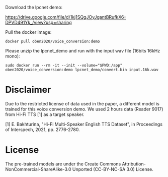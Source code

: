 Download the lpcnet demo: 

https://drive.google.com/file/d/1kj1SQgJOyJgantBRufkX6-DPVD491Yk_/view?usp=sharing

Pull the docker image:

```docker pull oben2020/voice_conversion:demo```

Please unzip the lpcnet_demo and run with the input wav file (16bits 16kHz mono):

```sudo docker run --rm -it --init --volume="$PWD:/app" oben2020/voice_conversion:demo lpcnet_demo/convert.bin input.16k.wav```

# Disclaimer
Due to the restricted license of data used in the paper, a different model is trained for this voice conversion demo. We used 2 hours data (Reader 9017) from Hi-Fi TTS [1] as a target speaker.

[1] E. Bakhturina, "Hi-Fi Multi-Speaker English TTS Dataset", in Proceedings of Interspech, 2021, pp. 2776-2780.

# License
The pre-trained models are under the Create Commons Attribution-NonCommercial-ShareAlike-3.0 Unported (CC-BY-NC-SA 3.0) License.
